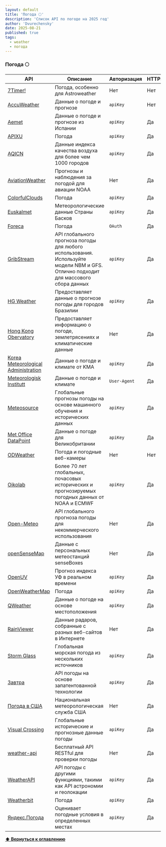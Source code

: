 ```yaml
---
layout: default
title: 'Погода 🌕'
description: 'Список API по погоде на 2025 год'
author: 'Dvurechensky'
date: 2025-08-21
published: true
tags:
  - weather
  - погода
---
```


### Погода 🌕

| API                                                                           | Описание                                                                                                                            | Авторизация  | HTTPS | CORS       |
| ----------------------------------------------------------------------------- | ----------------------------------------------------------------------------------------------------------------------------------- | ------------ | ----- | ---------- |
| [7Timer!](http://www.7timer.info/doc.php?lang=en)                             | Погода, особенно для Astroweather                                                                                                   | Нет          | Нет   | Неизвестно |
| [AccuWeather](https://developer.accuweather.com/apis)                         | Данные о погоде и прогнозе                                                                                                          | `apiKey`     | Нет   | Неизвестно |
| [Aemet](https://opendata.aemet.es/centrodedescargas/inicio)                   | Данные о погоде и прогнозе из Испании                                                                                               | `apiKey`     | Да    | Неизвестно |
| [APIXU](https://www.apixu.com/doc/request.aspx)                               | Погода                                                                                                                              | `apiKey`     | Да    | Неизвестно |
| [AQICN](https://aqicn.org/api/)                                               | Данные индекса качества воздуха для более чем 1000 городов                                                                          | `apiKey`     | Да    | Неизвестно |
| [AviationWeather](https://www.aviationweather.gov/dataserver)                 | Прогнозы и наблюдения за погодой для авиации NOAA                                                                                   | Нет          | Да    | Неизвестно |
| [ColorfulClouds](https://open.caiyunapp.com/ColorfulClouds_Weather_API)       | Погода                                                                                                                              | `apiKey`     | Да    | Да         |
| [Euskalmet](https://opendata.euskadi.eus/api-euskalmet/-/api-de-euskalmet/)   | Метеорологические данные Страны Басков                                                                                              | `apiKey`     | Да    | Неизвестно |
| [Foreca](https://developer.foreca.com)                                        | Погода                                                                                                                              | `OAuth`      | Да    | Неизвестно |
| [GribStream](https://gribstream.com/)                                         | API глобального прогноза погоды для любого использования. Используйте модели NBM и GFS. Отлично подходит для массового сбора данных | `apiKey`     | Да    | Неизвестно |
| [HG Weather](https://hgbrasil.com/status/weather)                             | Предоставляет данные о прогнозе погоды для городов Бразилии                                                                         | `apiKey`     | Да    | Да         |
| [Hong Kong Obervatory](https://www.hko.gov.hk/en/abouthko/opendata_intro.htm) | Предоставляет информацию о погоде, землетрясениях и климатические данные                                                            | Нет          | Да    | Неизвестно |
| [Korea Meteorological Administration](https://apihub.kma.go.kr/)              | Данные о погоде и климате от KMA                                                                                                    | `apiKey`     | Да    | Неизвестно |
| [Meteorologisk Institutt](https://api.met.no/weatherapi/documentation)        | Данные о погоде и климате                                                                                                           | `User-Agent` | Да    | Неизвестно |
| [Meteosource](https://www.meteosource.com/)                                   | Глобальные прогнозы погоды на основе машинного обучения и исторических данных                                                       | `apiKey`     | Да    | Неизвестно |
| [Met Office DataPoint](https://www.metoffice.gov.uk/services/data/datapoint/) | Данные о погоде для Великобритании                                                                                                  | `apiKey`     | Да    | Неизвестно |
| [ODWeather](http://api.oceandrivers.com/static/docs.html)                     | Погода и погодные веб-камеры                                                                                                        | Нет          | Нет   | Неизвестно |
| [Oikolab](https://docs.oikolab.com)                                           | Более 70 лет глобальных, почасовых исторических и прогнозируемых погодных данных от NOAA и ECMWF                                    | `apiKey`     | Да    | Да         |
| [Open-Meteo](https://open-meteo.com/)                                         | API глобального прогноза погоды для некоммерческого использования                                                                   | Нет          | Да    | Да         |
| [openSenseMap](https://api.opensensemap.org/)                                 | Данные с персональных метеостанций senseBoxes                                                                                       | Нет          | Да    | Да         |
| [OpenUV](https://www.openuv.io)                                               | Прогноз индекса УФ в реальном времени                                                                                               | `apiKey`     | Да    | Неизвестно |
| [OpenWeatherMap](https://openweathermap.org/api)                              | Погода                                                                                                                              | `apiKey`     | Да    | Неизвестно |
| [QWeather](https://dev.qweather.com/en/)                                      | Данные о погоде на основе местоположения                                                                                            | `apiKey`     | Да    | Да         |
| [RainViewer](https://www.rainviewer.com/api.html)                             | Данные радаров, собранные с разных веб-сайтов в Интернете                                                                           | Нет          | Да    | Неизвестно |
| [Storm Glass](https://stormglass.io/)                                         | Глобальная морская погода из нескольких источников                                                                                  | `apiKey`     | Да    | Да         |
| [Завтра](https://docs.tomorrow.io)                                            | API погоды на основе запатентованной технологии                                                                                     | `apiKey`     | Да    | Неизвестно |
| [Погода в США](https://www.weather.gov/documentation/services-web-api)        | Национальная метеорологическая служба США                                                                                           | Нет          | Да    | Да         |
| [Visual Crossing](https://www.visualcrossing.com/weather-api)                 | Глобальные исторические и прогнозные данные погоды                                                                                  | `apiKey`     | Да    | Да         |
| [weather-api](https://github.com/robertoduessmann/weather-api)                | Бесплатный API RESTful для проверки погоды                                                                                          | Нет          | Да    | Нет        |
| [WeatherAPI](https://www.weatherapi.com/)                                     | API погоды с другими функциями, такими как API астрономии и геолокации                                                              | `apiKey`     | Да    | Да         |
| [Weatherbit](https://www.weatherbit.io/api)                                   | Погода                                                                                                                              | `apiKey`     | Да    | Неизвестно |
| [Яндекс.Погода](https://yandex.com/dev/weather/)                              | Оценивает погодные условия в определенных местах                                                                                    | `apiKey`     | Да    | Нет        |

**[⬆ Вернуться к оглавлению](../index.md)**
